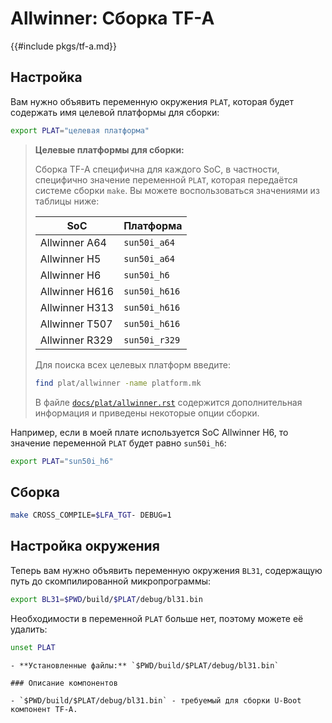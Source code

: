 # Allwinner: Сборка TF-A

{{#include pkgs/tf-a.md}}

## Настройка

Вам нужно объявить переменную окружения `PLAT`, которая будет содержать имя целевой платформы для сборки:

```bash
export PLAT="целевая платформа"
```

> **Целевые платформы для сборки:**
>
> Сборка TF-A специфична для каждого SoC, в частности, специфично значение переменной `PLAT`, которая передаётся системе сборки `make`. Вы можете воспользоваться значениями из таблицы ниже:
>
> | SoC            | Платформа     |
> |----------------|---------------|
> | Allwinner A64  | `sun50i_a64`  |
> | Allwinner H5   | `sun50i_a64`  |
> | Allwinner H6   | `sun50i_h6`   |
> | Allwinner H616 | `sun50i_h616` |
> | Allwinner H313 | `sun50i_h616` |
> | Allwinner T507 | `sun50i_h616` |
> | Allwinner R329 | `sun50i_r329` |
>
> Для поиска всех целевых платформ введите:
>
> ```bash
> find plat/allwinner -name platform.mk
> ```
> В файле [`docs/plat/allwinner.rst`](https://trustedfirmware-a.readthedocs.io/en/latest/plat/allwinner.html) содержится дополнительная информация и приведены некоторые опции сборки.

Например, если в моей плате используется SoC Allwinner H6, то значение переменной `PLAT` будет равно `sun50i_h6`:

```bash
export PLAT="sun50i_h6"
```

## Сборка

```bash
make CROSS_COMPILE=$LFA_TGT- DEBUG=1
```

## Настройка окружения

Теперь вам нужно объявить переменную окружения `BL31`, содержащую путь до скомпилированной микропрограммы:

```bash
export BL31=$PWD/build/$PLAT/debug/bl31.bin
```

Необходимости в переменной `PLAT` больше нет, поэтому можете её удалить:

```bash
unset PLAT
```

~~~admonish note title="Содержимое пакета" collapsible=true
- **Установленные файлы:** `$PWD/build/$PLAT/debug/bl31.bin`

### Описание компонентов

- `$PWD/build/$PLAT/debug/bl31.bin` - требуемый для сборки U-Boot компонент TF-A.
~~~

